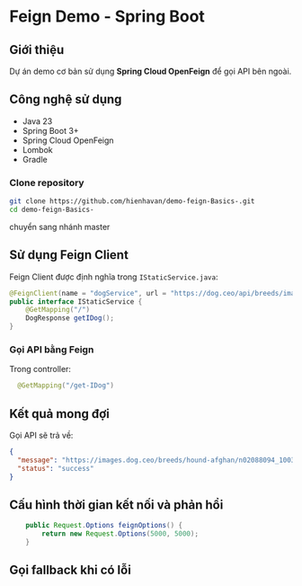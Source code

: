 # Feign Demo - Spring Boot

## Giới thiệu
Dự án demo cơ bản sử dụng **Spring Cloud OpenFeign** để gọi API bên ngoài. 

## Công nghệ sử dụng
- Java 23
- Spring Boot 3+
- Spring Cloud OpenFeign
- Lombok
- Gradle

###  Clone repository
```sh
git clone https://github.com/hienhavan/demo-feign-Basics-.git
cd demo-feign-Basics-
```
chuyển sang nhánh master

##  Sử dụng Feign Client
Feign Client được định nghĩa trong `IStaticService.java`:
```java
@FeignClient(name = "dogService", url = "https://dog.ceo/api/breeds/image/random", fallback = StaticService.class)
public interface IStaticService {
    @GetMapping("/")
    DogResponse getIDog();
}
```

### Gọi API bằng Feign
Trong controller:
```java
  @GetMapping("/get-IDog")
```

##  Kết quả mong đợi
Gọi API sẽ trả về:
```json
{
  "message": "https://images.dog.ceo/breeds/hound-afghan/n02088094_1003.jpg",
  "status": "success"
}
```

## Cấu hình thời gian kết nối và phản hổi
```java
    public Request.Options feignOptions() {
        return new Request.Options(5000, 5000);
    }
```
## Gọi fallback khi có lỗi 




